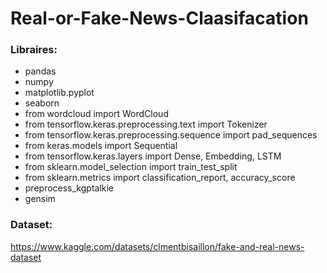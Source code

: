 # Real-or-Fake-News-Claasifacation
### Libraires:

* pandas
* numpy
* matplotlib.pyplot
* seaborn
* from wordcloud import WordCloud
* from tensorflow.keras.preprocessing.text import Tokenizer
* from tensorflow.keras.preprocessing.sequence import pad_sequences
* from keras.models import Sequential 
* from tensorflow.keras.layers import Dense, Embedding, LSTM
* from sklearn.model_selection import train_test_split 
* from sklearn.metrics import classification_report, accuracy_score
*  preprocess_kgptalkie
*  gensim

### Dataset:
 https://www.kaggle.com/datasets/clmentbisaillon/fake-and-real-news-dataset
